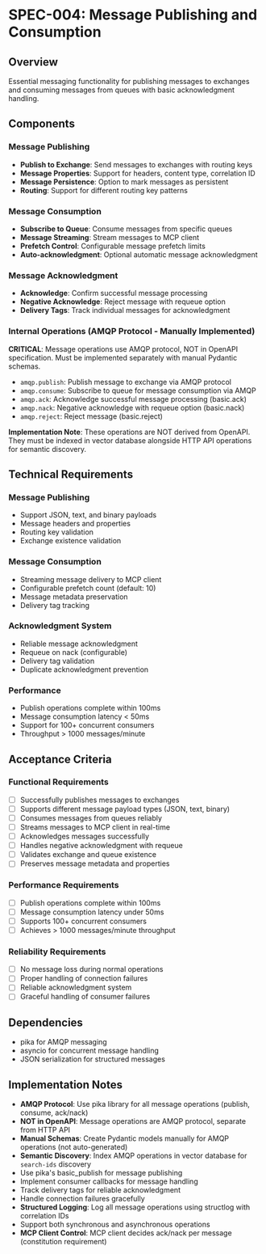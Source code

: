 # SPEC-004: Message Publishing and Consumption

## Overview
Essential messaging functionality for publishing messages to exchanges and consuming messages from queues with basic acknowledgment handling.

## Components

### Message Publishing
- **Publish to Exchange**: Send messages to exchanges with routing keys
- **Message Properties**: Support for headers, content type, correlation ID
- **Message Persistence**: Option to mark messages as persistent
- **Routing**: Support for different routing key patterns

### Message Consumption
- **Subscribe to Queue**: Consume messages from specific queues
- **Message Streaming**: Stream messages to MCP client
- **Prefetch Control**: Configurable message prefetch limits
- **Auto-acknowledgment**: Optional automatic message acknowledgment

### Message Acknowledgment
- **Acknowledge**: Confirm successful message processing
- **Negative Acknowledge**: Reject message with requeue option
- **Delivery Tags**: Track individual messages for acknowledgment

### Internal Operations (AMQP Protocol - Manually Implemented)
**CRITICAL**: Message operations use AMQP protocol, NOT in OpenAPI specification. Must be implemented separately with manual Pydantic schemas.

- `amqp.publish`: Publish message to exchange via AMQP protocol
- `amqp.consume`: Subscribe to queue for message consumption via AMQP
- `amqp.ack`: Acknowledge successful message processing (basic.ack)
- `amqp.nack`: Negative acknowledge with requeue option (basic.nack)
- `amqp.reject`: Reject message (basic.reject)

**Implementation Note**: These operations are NOT derived from OpenAPI. They must be indexed in vector database alongside HTTP API operations for semantic discovery.

## Technical Requirements

### Message Publishing
- Support JSON, text, and binary payloads
- Message headers and properties
- Routing key validation
- Exchange existence validation

### Message Consumption
- Streaming message delivery to MCP client
- Configurable prefetch count (default: 10)
- Message metadata preservation
- Delivery tag tracking

### Acknowledgment System
- Reliable message acknowledgment
- Requeue on nack (configurable)
- Delivery tag validation
- Duplicate acknowledgment prevention

### Performance
- Publish operations complete within 100ms
- Message consumption latency < 50ms
- Support for 100+ concurrent consumers
- Throughput > 1000 messages/minute

## Acceptance Criteria

### Functional Requirements
- [ ] Successfully publishes messages to exchanges
- [ ] Supports different message payload types (JSON, text, binary)
- [ ] Consumes messages from queues reliably
- [ ] Streams messages to MCP client in real-time
- [ ] Acknowledges messages successfully
- [ ] Handles negative acknowledgment with requeue
- [ ] Validates exchange and queue existence
- [ ] Preserves message metadata and properties

### Performance Requirements
- [ ] Publish operations complete within 100ms
- [ ] Message consumption latency under 50ms
- [ ] Supports 100+ concurrent consumers
- [ ] Achieves > 1000 messages/minute throughput

### Reliability Requirements
- [ ] No message loss during normal operations
- [ ] Proper handling of connection failures
- [ ] Reliable acknowledgment system
- [ ] Graceful handling of consumer failures

## Dependencies
- pika for AMQP messaging
- asyncio for concurrent message handling
- JSON serialization for structured messages

## Implementation Notes
- **AMQP Protocol**: Use pika library for all message operations (publish, consume, ack/nack)
- **NOT in OpenAPI**: Message operations are AMQP protocol, separate from HTTP API
- **Manual Schemas**: Create Pydantic models manually for AMQP operations (not auto-generated)
- **Semantic Discovery**: Index AMQP operations in vector database for `search-ids` discovery
- Use pika's basic_publish for message publishing
- Implement consumer callbacks for message handling
- Track delivery tags for reliable acknowledgment
- Handle connection failures gracefully
- **Structured Logging**: Log all message operations using structlog with correlation IDs
- Support both synchronous and asynchronous operations
- **MCP Client Control**: MCP client decides ack/nack per message (constitution requirement)